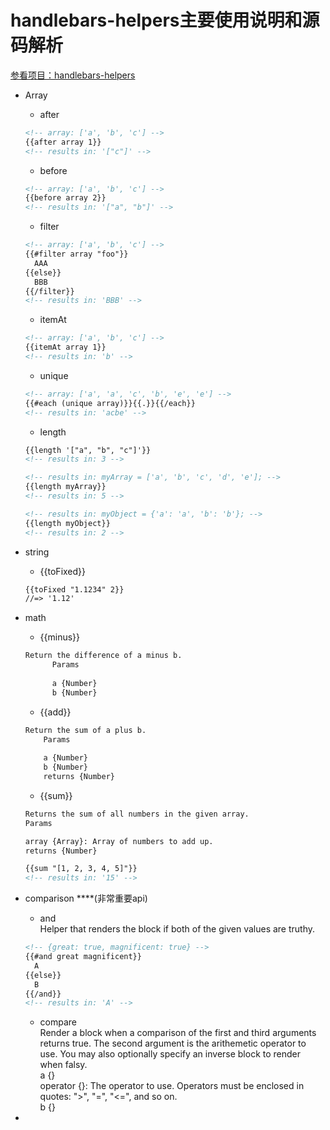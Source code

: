 # handlebars-helpers主要使用说明和源码解析

[参看项目：handlebars-helpers](https://github.com/helpers/handlebars-helpers)

- Array
    - after
    ```html
    <!-- array: ['a', 'b', 'c'] -->
    {{after array 1}}
    <!-- results in: '["c"]' -->
    ```     

    - before
    ```html
    <!-- array: ['a', 'b', 'c'] -->
    {{before array 2}}
    <!-- results in: '["a", "b"]' -->
    ```
    
    - filter
    ```html
    <!-- array: ['a', 'b', 'c'] -->
    {{#filter array "foo"}}
      AAA
    {{else}}
      BBB
    {{/filter}}
    <!-- results in: 'BBB' -->
    ```
    
    - itemAt
    ```html
    <!-- array: ['a', 'b', 'c'] -->
    {{itemAt array 1}}
    <!-- results in: 'b' -->
    ```
    
    - unique    
     ```html
    <!-- array: ['a', 'a', 'c', 'b', 'e', 'e'] -->
    {{#each (unique array)}}{{.}}{{/each}}
    <!-- results in: 'acbe' -->
    ```
    
    - length
    ```html
    {{length '["a", "b", "c"]'}}
    <!-- results in: 3 -->
    
    <!-- results in: myArray = ['a', 'b', 'c', 'd', 'e']; -->
    {{length myArray}}
    <!-- results in: 5 -->
    
    <!-- results in: myObject = {'a': 'a', 'b': 'b'}; -->
    {{length myObject}}
    <!-- results in: 2 -->
    ```

- string
    - {{toFixed}}
    ```html
    {{toFixed "1.1234" 2}}
    //=> '1.12'
    ```
    
    
- math              
    - {{minus}}
    ```html
    Return the difference of a minus b.
          Params
          
          a {Number}
          b {Number}
    ```    
    
    - {{add}}
    ```html
    Return the sum of a plus b.
        Params
        
        a {Number}
        b {Number}
        returns {Number}
    ```
    
    - {{sum}}
    ```html
    Returns the sum of all numbers in the given array.
    Params
    
    array {Array}: Array of numbers to add up.
    returns {Number}
    
    {{sum "[1, 2, 3, 4, 5]"}}
    <!-- results in: '15' -->
    ```
    
    
    
- comparison ****(非常重要api)      
    - and   
    Helper that renders the block if both of the given values are truthy.                  
    ```html
    <!-- {great: true, magnificent: true} -->
    {{#and great magnificent}}
      A
    {{else}}
      B
    {{/and}}
    <!-- results in: 'A' -->
    ```
    
    - compare   
    Render a block when a comparison of the first and third arguments returns true. The second argument is the arithemetic operator to use. You may also optionally specify an inverse block to render when falsy.                
    a {}            
    operator {}: The operator to use. Operators must be enclosed in quotes: ">", "=", "<=", and so on.          
    b {}            
    
    
- 
    

  
    
